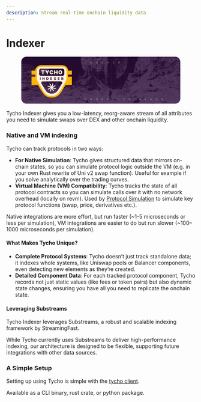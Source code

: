 ```yaml
---
description: Stream real-time onchain liquidity data
---
```


# Indexer

<figure><img src="../../.gitbook/assets/indexer (1).png" alt=""><figcaption></figcaption></figure>

Tycho Indexer gives you a low-latency, reorg-aware stream of all attributes you need to simulate swaps over DEX and other onchain liquidity.

### Native and VM indexing

Tycho can track protocols in two ways:

* **For Native Simulation**: Tycho gives structured data that mirrors on-chain states, so you can simulate protocol logic outside the VM (e.g. in your own Rust rewrite of Uni v2 swap function). Useful for example if you solve analytically over the trading curves.
* **Virtual Machine (VM) Compatibility**: Tycho tracks the state of all protocol contracts so you can simulate calls over it with no network overhead (locally on revm). Used by [Protocol Simulation](../simulation.md) to simulate key protocol functions (swap, price, derivatives etc.).

Native integrations are more effort, but run faster (\~1-5 microseconds or less per simulation), VM integrations are easier to do but run slower (\~100–1000 microseconds per simulation).

#### What Makes Tycho Unique?

* **Complete Protocol Systems**: Tycho doesn’t just track standalone data; it indexes whole systems, like Uniswap pools or Balancer components, even detecting new elements as they’re created.
* **Detailed Component Data**: For each tracked protocol component, Tycho records not just static values (like fees or token pairs) but also dynamic state changes, ensuring you have all you need to replicate the onchain state.

#### Leveraging Substreams

Tycho Indexer leverages Substreams, a robust and scalable indexing framework by StreamingFast.&#x20;

While Tycho currently uses Substreams to deliver high-performance indexing, our architecture is designed to be flexible, supporting future integrations with other data sources.

### A Simple Setup

Setting up using Tycho is simple with the [tycho client](tycho-client/).

Available as a CLI binary, rust crate, or python package.


